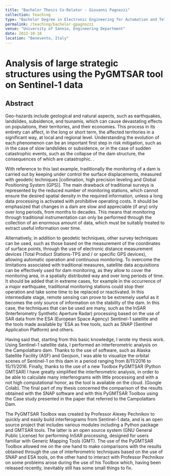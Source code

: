 ```yaml
---
title: "Bachelor Thesis Co-Relator - Giovanni Pagnozzi"
collection: teaching
type: "Bachelor Degree in Electronic Engineering for Automation and Telecommunications"
permalink: /teaching/bachelor-gpagnozzi
venue: "University of Sannio, Engineering Department"
date: 2022-10-18
location: "Benevento, Italy"
---
```


# Analysis of large strategic structures using the PyGMTSAR tool on Sentinel-1 data

## Abstract
Geo-hazards include geological and natural aspects, such as earthquakes, landslides, subsidence, and tsunamis, which can cause devastating effects on populations, their territories, and their economies. This process in its entirety can affect, in the long or short term, the affected territories in a significant way, at local and regional level. Understanding the evolution of each phenomenon can be an important first step in risk mitigation, such as in the case of slow landslides or subsidence, or in the case of sudden catastrophic events, such as the collapse of the dam structure, the consequences of which are catastrophic. .

With reference to this last example, traditionally the monitoring of a dam is carried out by keeping under control the surface displacements, measured with geodetic techniques [collimation, high precision leveling and Global Positioning System (GPS)]. The main drawback of traditional surveys is represented by the reduced number of monitoring stations, which cannot ensure the desired spatial density in the required information, unless a long data processing is activated with prohibitive operating costs. It should be emphasized that changes in a dam are slow and appreciable (if any) only over long periods, from months to decades. This means that monitoring through traditional instrumentation can only be performed through the collection of an enormous amount of data, which must be suitably treated to extract useful information over time.

Alternatively, in addition to geodetic techniques, other survey techniques can be used, such as those based on the measurement of the coordinates of surface points, through the use of electronic distance measurement devices (Total Product Stations-TPS and / or specific GPS devices), allowing automatic operation and continuous monitoring. To overcome the limitations associated with traditional measures, satellite data acquisitions can be effectively used for dam monitoring, as they allow to cover the monitoring area, in a spatially distributed way and over long periods of time. It should be added that in extreme cases, for example in the occurrence of a major earthquake, traditional monitoring stations could stop their operation and take some time to be replaced or reactivated. In this intermediate stage, remote sensing can prove to be extremely useful as it becomes the only source of information on the stability of the dam. In this case, the techniques that can be used are many, such as the InSAR (Interferometry Synthetic Aperture Radar) processing based on the use of SAR data from the ESA (European Space Agency) Sentinel-1 satellite and the tools made available by 'ESA as free tools, such as SNAP (Sentinel Application Platform) and others.

Having said that, starting from this basic knowledge, I wrote my thesis work. Using Sentinel-1 satellite data, I performed an interferometric analysis on the Campolattaro dam. Thanks to the use of software, such as Alaska Satellite Facility (ASF) and Geojson, I was able to visualize the orbital scenes of Sentinel-1 on this dam in a period ranging from 8/11/2016 to 15/11/2016. Finally, thanks to the use of a new Toolbox PyGMTSAR (Python GMTSAR) I have greatly simplified the interferometric analysis, in order to be able to calculate many interferograms with little processing and with a not high computational honor, as the tool is available on the cloud. (Google Colab). The final part of my thesis concerned the comparison of the results obtained with the SNAP software and with this PyGMTSAR Toolbox using the Case study presented in the paper that referred to the Campolattaro Dam.

The PyGMTSAR Toolbox was created by Professor Alexey Pechnikov to quickly and easily build interferograms from Sentinel-1 data, and is an open source project that includes various modules including a Python package and GMTSAR tools. The latter is an open source system (GNU General Public License) for performing InSAR processing, designed for users familiar with Generic Mapping Tools (GMT). The use of the PyGMTSAR Toolbox allowed me on the one hand to make comparisons with the results obtained through the use of interferometric techniques based on the use of SNAP and ESA tools, on the other hand to interact with Professor Pechnikov on some problems arose during the use of his Toolbox which, having been released recently, inevitably still has some small things to fix.